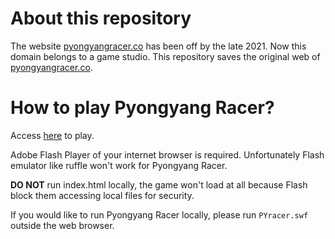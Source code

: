 # About this repository

The website [pyongyangracer.co](http://pyongyangracer.co/) has been off by the late 2021. Now this domain belongs to a game studio. This repository saves the original web of [pyongyangracer.co](http://pyongyangracer.co/).

# How to play Pyongyang Racer?

Access [here](https://bananacakecn.github.io/PyongyangRacer) to play.

Adobe Flash Player of your internet browser is required. Unfortunately Flash emulator like ruffle won't work for Pyongyang Racer.

**DO NOT** run index.html locally, the game won't load at all because Flash block them accessing local files for security.

If you would like to run Pyongyang Racer locally, please run ``PYracer.swf`` outside the web browser.
